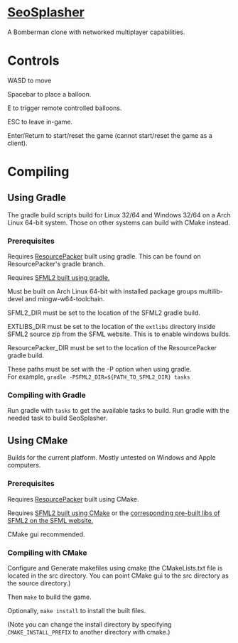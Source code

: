 [SeoSplasher](https://github.com/Stephen-Seo/SeoSplasher/wiki/Downloads)
===========

A Bomberman clone with networked multiplayer capabilities.

# Controls

WASD to move

Spacebar to place a balloon.

E to trigger remote controlled balloons.

ESC to leave in-game.

Enter/Return to start/reset the game (cannot start/reset the game as a client).

# Compiling

## Using Gradle

The gradle build scripts build for Linux 32/64 and Windows 32/64 on a Arch Linux 64-bit system. Those on other systems can build with CMake instead.

### Prerequisites

Requires [ResourcePacker](https://github.com/Stephen-Seo/ResourcePacker) built using gradle. This can be found on ResourcePacker's gradle branch.

Requires [SFML2 built using gradle.](https://github.com/Stephen-Seo/SFML2_Gradle_BuildScripts)

Must be built on Arch Linux 64-bit with installed package groups multilib-devel and mingw-w64-toolchain.

SFML2_DIR must be set to the location of the SFML2 gradle build.

EXTLIBS_DIR must be set to the location of the `extlibs` directory inside SFML2 source zip from the SFML website. This is to enable windows builds.

ResourcePacker_DIR must be set to the location of the ResourcePacker gradle build.

These paths must be set with the -P option when using gradle.  
For example, `gradle -PSFML2_DIR=${PATH_TO_SFML2_DIR} tasks`

### Compiling with Gradle

Run gradle with `tasks` to get the available tasks to build. Run gradle with the needed task to build SeoSplasher.

## Using CMake

Builds for the current platform. Mostly untested on Windows and Apple computers.

### Prerequisites

Requires [ResourcePacker](https://github.com/Stephen-Seo/ResourcePacker) built using CMake.

Requires [SFML2 built using CMake](http://sfml-dev.org/tutorials/2.1/compile-with-cmake.php) or the [corresponding pre-built libs of SFML2 on the SFML website.](http://sfml-dev.org/download/sfml/2.1/)

CMake gui recommended.

### Compiling with CMake

Configure and Generate makefiles using cmake (the CMakeLists.txt file is located in the src directory. You can point CMake gui to the src directory as the source directory.)

Then `make` to build the game.

Optionally, `make install` to install the built files.

(Note you can change the install directory by specifying `CMAKE_INSTALL_PREFIX` to another directory with cmake.)
